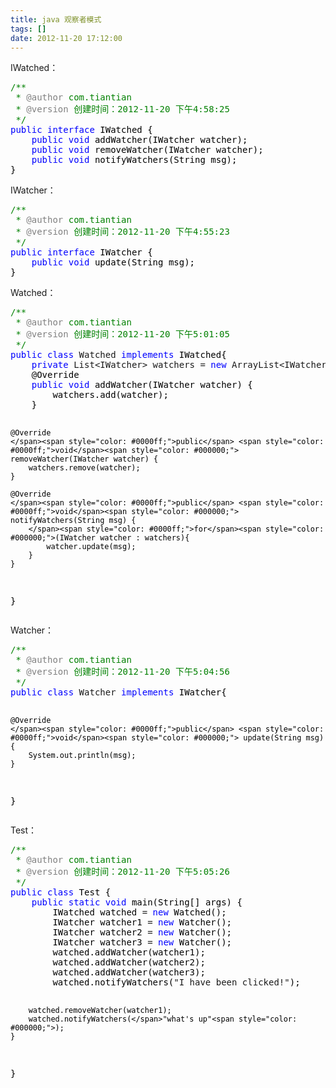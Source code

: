```yaml
---
title: java 观察者模式
tags: []
date: 2012-11-20 17:12:00
---
```


IWatched：

<div class="cnblogs_code">
<pre><span style="color: #008000;">/**</span><span style="color: #008000;">
 * </span><span style="color: #808080;">@author</span><span style="color: #008000;"> com.tiantian
 * </span><span style="color: #808080;">@version</span><span style="color: #008000;"> 创建时间：2012-11-20 下午4:58:25
 </span><span style="color: #008000;">*/</span>
<span style="color: #0000ff;">public</span> <span style="color: #0000ff;">interface</span><span style="color: #000000;"> IWatched {
    </span><span style="color: #0000ff;">public</span> <span style="color: #0000ff;">void</span><span style="color: #000000;"> addWatcher(IWatcher watcher);
    </span><span style="color: #0000ff;">public</span> <span style="color: #0000ff;">void</span><span style="color: #000000;"> removeWatcher(IWatcher watcher);
    </span><span style="color: #0000ff;">public</span> <span style="color: #0000ff;">void</span><span style="color: #000000;"> notifyWatchers(String msg);
}</span></pre>
</div>

IWatcher：

<div class="cnblogs_code">
<pre><span style="color: #008000;">/**</span><span style="color: #008000;">
 * </span><span style="color: #808080;">@author</span><span style="color: #008000;"> com.tiantian
 * </span><span style="color: #808080;">@version</span><span style="color: #008000;"> 创建时间：2012-11-20 下午4:55:23
 </span><span style="color: #008000;">*/</span>
<span style="color: #0000ff;">public</span> <span style="color: #0000ff;">interface</span><span style="color: #000000;"> IWatcher {
    </span><span style="color: #0000ff;">public</span> <span style="color: #0000ff;">void</span><span style="color: #000000;"> update(String msg);
}</span></pre>
</div>

Watched：

<div class="cnblogs_code">
<pre><span style="color: #008000;">/**</span><span style="color: #008000;">
 * </span><span style="color: #808080;">@author</span><span style="color: #008000;"> com.tiantian
 * </span><span style="color: #808080;">@version</span><span style="color: #008000;"> 创建时间：2012-11-20 下午5:01:05
 </span><span style="color: #008000;">*/</span>
<span style="color: #0000ff;">public</span> <span style="color: #0000ff;">class</span> Watched <span style="color: #0000ff;">implements</span><span style="color: #000000;"> IWatched{
    </span><span style="color: #0000ff;">private</span> List&lt;IWatcher&gt; watchers = <span style="color: #0000ff;">new</span> ArrayList&lt;IWatcher&gt;<span style="color: #000000;">();
    @Override
    </span><span style="color: #0000ff;">public</span> <span style="color: #0000ff;">void</span><span style="color: #000000;"> addWatcher(IWatcher watcher) {
        watchers.add(watcher);
    }

    @Override
    </span><span style="color: #0000ff;">public</span> <span style="color: #0000ff;">void</span><span style="color: #000000;"> removeWatcher(IWatcher watcher) {
        watchers.remove(watcher);
    }

    @Override
    </span><span style="color: #0000ff;">public</span> <span style="color: #0000ff;">void</span><span style="color: #000000;"> notifyWatchers(String msg) {
        </span><span style="color: #0000ff;">for</span><span style="color: #000000;">(IWatcher watcher : watchers){
            watcher.update(msg);
        }
    }
}</span></pre>
</div>

Watcher：

<div class="cnblogs_code">
<pre><span style="color: #008000;">/**</span><span style="color: #008000;">
 * </span><span style="color: #808080;">@author</span><span style="color: #008000;"> com.tiantian
 * </span><span style="color: #808080;">@version</span><span style="color: #008000;"> 创建时间：2012-11-20 下午5:04:56
 </span><span style="color: #008000;">*/</span>
<span style="color: #0000ff;">public</span> <span style="color: #0000ff;">class</span> Watcher <span style="color: #0000ff;">implements</span><span style="color: #000000;"> IWatcher{

    @Override
    </span><span style="color: #0000ff;">public</span> <span style="color: #0000ff;">void</span><span style="color: #000000;"> update(String msg) {
        System.out.println(msg);
    }
}</span></pre>
</div>

Test：

<div class="cnblogs_code">
<pre><span style="color: #008000;">/**</span><span style="color: #008000;">
 * </span><span style="color: #808080;">@author</span><span style="color: #008000;"> com.tiantian
 * </span><span style="color: #808080;">@version</span><span style="color: #008000;"> 创建时间：2012-11-20 下午5:05:26
 </span><span style="color: #008000;">*/</span>
<span style="color: #0000ff;">public</span> <span style="color: #0000ff;">class</span><span style="color: #000000;"> Test {
    </span><span style="color: #0000ff;">public</span> <span style="color: #0000ff;">static</span> <span style="color: #0000ff;">void</span><span style="color: #000000;"> main(String[] args) {
        IWatched watched </span>= <span style="color: #0000ff;">new</span><span style="color: #000000;"> Watched();
        IWatcher watcher1 </span>= <span style="color: #0000ff;">new</span><span style="color: #000000;"> Watcher();
        IWatcher watcher2 </span>= <span style="color: #0000ff;">new</span><span style="color: #000000;"> Watcher();
        IWatcher watcher3 </span>= <span style="color: #0000ff;">new</span><span style="color: #000000;"> Watcher();
        watched.addWatcher(watcher1);
        watched.addWatcher(watcher2);
        watched.addWatcher(watcher3);
        watched.notifyWatchers(</span>"I have been clicked!"<span style="color: #000000;">);

        watched.removeWatcher(watcher1);
        watched.notifyWatchers(</span>"what's up"<span style="color: #000000;">);
    }
}</span></pre>
</div>
